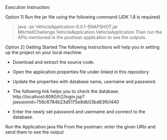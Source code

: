 Execution Instruction:

Option 1] Run the jar file using the following command (JDK 1.8 is required)
>java -jar VehicleApplication-0.0.1-SNAPSHOT.jar MitchellChallenge.VehicleApplication.VehicleApplication
Then run the APIs mentioned in the postman application to see the outputs.

Option 2] 
Getting Started
The following instructions will help you in setting up the project on your local machine.

* Download and extract the source code.
* Open the application.properties file under linked in this repository
* Update the properties with database name, username and password.

* The following link helps you to check the database.
http://localhost:8080/h2/login.jsp?jsessionid=756c6784b23d5175e8db03bd63fb1440
* Enter the newly set password and username and connect to the database.

Run the Application.java file
From the postman: enter the given URIs and send them to see the output
